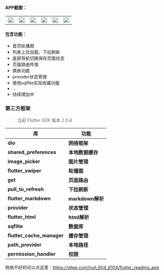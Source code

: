 #### APP截图：
<table>
    <tr>
        <td >
          <img src="https://images.gitee.com/uploads/images/2021/0927/174754_43965470_792035.png" width="100%">
        </td>
        <td >
          <img src="https://images.gitee.com/uploads/images/2021/0927/174805_8508775d_792035.png" width="100%">
        </td>
        <td >
          <img src="https://images.gitee.com/uploads/images/2021/0927/174815_ae8a39ea_792035.png" width="100%">
        </td>
        <td >
          <img src="https://images.gitee.com/uploads/images/2021/0927/174838_15c2bf93_792035.png" width="100%">
        </td>
        <td >
          <img src="https://images.gitee.com/uploads/images/2021/0927/175337_e8597d79_792035.png" width="100%">
        </td>
       <td >
          <img src="https://images.gitee.com/uploads/images/2021/0927/183236_6ec54346_792035.png" width="100%">
        </td>
    </tr>
</table>

#### 包含功能：

- 首页轮播图
- 列表上拉加载、下拉刷新
- 底部导航切换保存页面状态
- 页面路由传值
- 换肤功能
- provider状态管理
- 使用sqflite实现收藏功能
- ...
- 持续增加中

### 第三方框架

>当前 Flutter SDK 版本 2.0.4

| 库                          | 功能             |
| -------------------------- | -------------- |
| **dio**                    | **网络框架**       |
| **shared_preferences**     | **本地数据缓存**     |
| **image_picker**           | **图片管理**      |
| **flutter_swiper**         | **轮播图**      |
| **get**                    | **页面路由**       |
| **pull_to_refresh**        | **下拉刷新**       |
| **flutter_markdown**       | **markdown解析** |
| **provider**               | **状态管理**     |
| **flutter_html**           | **html解析**     ||
| **sqflite**                | **数据库**        |
| **flutter_cache_manager**  | **缓存管理**       |
| **path_provider**          | **本地路径**       |
| **permission_handler**     | **权限**         |


网络不好的可以点这里：https://gitee.com/null_604_6104/flutter_reading_app
